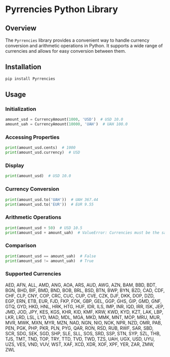 # Pyrrencies Python Library

## Overview

The `Pyrrencies` library provides a convenient way to handle currency conversion and arithmetic operations in Python. It supports a wide range of currencies and allows for easy conversion between them.

## Installation

```bash
pip install Pyrrencies
```

## Usage

### Initialization

```python
amount_usd = CurrencyAmount(1000, 'USD')  # USD 10.0
amount_uah = CurrencyAmount(10000, 'UAH')  # UAH 100.0
```

### Accessing Properties

```python
print(amount_usd.cents)  # 1000
print(amount_usd.currency)  # USD
```

### Display

```python
print(amount_usd)  # USD 10.0
```

### Currency Conversion

```python
print(amount_usd.to('UAH'))  # UAH 367.44
print(amount_usd.to('EUR'))  # EUR 9.55
```

### Arithmetic Operations

```python
print(amount_usd + 50)  # USD 10.5
print(amount_usd + amount_uah)  # ValueError: Currencies must be the same
```

### Comparison

```python
print(amount_usd == amount_uah)  # False
print(amount_usd != amount_uah)  # True
```

### Supported Currencies

AED, AFN, ALL, AMD, ANG, AOA, ARS, AUD, AWG, AZN, BAM, BBD, BDT, BGN, BHD, BIF, BMD, BND, BOB, BRL, BSD, BTN, BWP, BYN, BZD, CAD, CDF, CHF, CLP, CNY, COP, CRC, CUC, CUP, CVE, CZK, DJF, DKK, DOP, DZD, EGP, ERN, ETB, EUR, FJD, FKP, FOK, GBP, GEL, GGP, GHS, GIP, GMD, GNF, GTQ, GYD, HKD, HNL, HRK, HTG, HUF, IDR, ILS, IMP, INR, IQD, IRR, ISK, JEP, JMD, JOD, JPY, KES, KGS, KHR, KID, KMF, KRW, KWD, KYD, KZT, LAK, LBP, LKR, LRD, LSL, LYD, MAD, MDL, MGA, MKD, MMK, MNT, MOP, MRU, MUR, MVR, MWK, MXN, MYR, MZN, NAD, NGN, NIO, NOK, NPR, NZD, OMR, PAB, PEN, PGK, PHP, PKR, PLN, PYG, QAR, RON, RSD, RUB, RWF, SAR, SBD, SCR, SDG, SEK, SGD, SHP, SLE, SLL, SOS, SRD, SSP, STN, SYP, SZL, THB, TJS, TMT, TND, TOP, TRY, TTD, TVD, TWD, TZS, UAH, UGX, USD, UYU, UZS, VES, VND, VUV, WST, XAF, XCD, XDR, XOF, XPF, YER, ZAR, ZMW, ZWL
